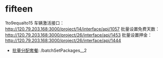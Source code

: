 # fifteen
1to9equalto15
车辆激活接口：http://120.79.203.168:3000/project/14/interface/api/1057
批量设置免费天数：http://120.79.203.168:3000/project/26/interface/api/1453
批量设置押金：http://120.79.203.168:3000/project/26/interface/api/1444
* [批量分配套餐](http://120.79.203.168:3000/project/26/interface/api/1435): /batchSetPackages__2
